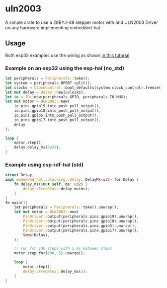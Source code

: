 # uln2003
A simple crate to use a 28BYJ-48 stepper motor with and ULN2003 Driver on any hardware implementing embedded-hal

## Usage

Both esp32 examples use the wiring as shown [in this tutorial](https://randomnerdtutorials.com/esp32-stepper-motor-28byj-48-uln2003/)

### Example on an esp32 using the esp-hal (no_std)
```rust
let peripherals = Peripherals::take();
let system = peripherals.DPORT.split();
let clocks = ClockControl::boot_defaults(system.clock_control).freeze();
let mut delay = Delay::new(&clocks);
let io = IO::new(peripherals.GPIO, peripherals.IO_MUX);
let mut motor = ULN2003::new(
    io.pins.gpio19.into_push_pull_output(),
    io.pins.gpio18.into_push_pull_output(),
    io.pins.gpio5.into_push_pull_output(),
    io.pins.gpio17.into_push_pull_output(),
    delay
);

loop {
    motor.step();
    delay.delay_ms(5u32);
}
```

### Example using esp-idf-hal (std)

```rust
struct Delay;
impl embedded_hal::blocking::delay::DelayMs<u32> for Delay {
    fn delay_ms(&mut self, ms: u32) {
        delay::FreeRtos::delay_ms(ms);
    }
}
fn main(){
    let peripherals = Peripherals::take().unwrap();
    let mut motor = ULN2003::new(
        PinDriver::output(peripherals.pins.gpio19).unwrap(),
        PinDriver::output(peripherals.pins.gpio18).unwrap(),
        PinDriver::output(peripherals.pins.gpio5).unwrap(),
        PinDriver::output(peripherals.pins.gpio17).unwrap(),
        Some(Delay),
    );

    // run for 100 steps with 5 ms between steps
    motor.step_for(100, 5).unwrap();

    loop {
        motor.step();
        delay::FreeRtos::delay_ms(5);
    }
}

```

